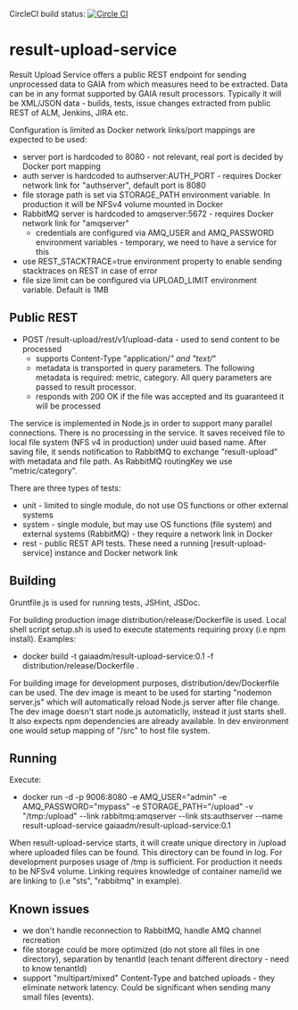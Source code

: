 CircleCI build status: [![Circle CI](https://circleci.com/gh/gaia-adm/result-upload-service.svg?style=svg)](https://circleci.com/gh/gaia-adm/result-upload-service)

# result-upload-service

Result Upload Service offers a public REST endpoint for sending unprocessed data to GAIA from which measures need to be extracted. Data can be in any format supported by GAIA result processors. Typically it will be XML/JSON data - builds, tests, issue changes extracted from public REST of ALM, Jenkins, JIRA etc.

Configuration is limited as Docker network links/port mappings are expected to be used:
- server port is hardcoded to 8080 - not relevant, real port is decided by Docker port mapping
- auth server is hardcoded to authserver:AUTH_PORT - requires Docker network link for "authserver", default port is 8080
- file storage path is set via STORAGE_PATH environment variable. In production it will be NFSv4 volume mounted in Docker
- RabbitMQ server is hardcoded to amqserver:5672 -  requires Docker network link for "amqserver"
    - credentials are configured via AMQ_USER and AMQ_PASSWORD environment variables - temporary, we need to have a service for this
- use REST_STACKTRACE=true environment property to enable sending stacktraces on REST in case of error
- file size limit can be configured via UPLOAD_LIMIT environment variable. Default is 1MB

## Public REST
- POST /result-upload/rest/v1/upload-data - used to send content to be processed
    - supports Content-Type "application/*" and "text/*"
    - metadata is transported in query parameters. The following metadata is required: metric, category. All query parameters are passed to result processor.
    - responds with 200 OK if the file was accepted and its guaranteed it will be processed

The service is implemented in Node.js in order to support many parallel connections. There is no processing in the service. It saves received file to local file system (NFS v4 in production) under uuid based name. After saving file, it sends notification to RabbitMQ to exchange "result-upload" with metadata and file path. As RabbitMQ routingKey we use "metric/category".

There are three types of tests:
- unit - limited to single module, do not use OS functions or other external systems
- system - single module, but may use OS functions (file system) and external systems (RabbitMQ) - they require a network link in Docker
- rest - public REST API tests. These need a running [result-upload-service] instance and Docker network link

## Building

Gruntfile.js is used for running tests, JSHint, JSDoc.

For building production image distribution/release/Dockerfile is used. Local shell script setup.sh is used to execute statements requiring proxy (i.e npm install).
Examples:
- docker build -t gaiaadm/result-upload-service:0.1 -f distribution/release/Dockerfile .

For building image for development purposes, distribution/dev/Dockerfile can be used. The dev image is meant to be used for starting "nodemon server.js" which will automatically reload Node.js server after file change. The dev image doesn't start node.js automaticlly, instead it just starts shell. It also expects npm dependencies are already available. In dev environment one would setup mapping of "/src" to host file system.

## Running

Execute:
- docker run -d -p 9006:8080 -e AMQ_USER="admin" -e AMQ_PASSWORD="mypass" -e STORAGE_PATH="/upload" -v "/tmp:/upload" --link rabbitmq:amqserver --link sts:authserver --name result-upload-service gaiaadm/result-upload-service:0.1

When result-upload-service starts, it will create unique directory in /upload where uploaded files can be found. This directory can be found in log. For development purposes usage of /tmp is sufficient. For production it needs to be NFSv4 volume. Linking requires knowledge of container name/id we are linking to (i.e "sts", "rabbitmq" in example).

## Known issues
- we don't handle reconnection to RabbitMQ, handle AMQ channel recreation
- file storage could be more optimized (do not store all files in one directory), separation by tenantId (each tenant different directory - need to know tenantId)
- support "multipart/mixed" Content-Type and batched uploads - they eliminate network latency. Could be significant when sending many small files (events).
